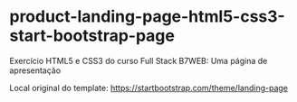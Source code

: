 # product-landing-page-html5-css3-start-bootstrap-page
 Exercício HTML5 e CSS3 do curso Full Stack B7WEB: Uma página de apresentação

Local original do template: https://startbootstrap.com/theme/landing-page
